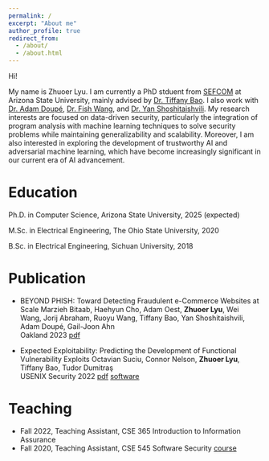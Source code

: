 ```yaml
---
permalink: /
excerpt: "About me"
author_profile: true
redirect_from: 
  - /about/
  - /about.html
---
```

Hi!

My name is Zhuoer Lyu. I am currently a PhD stduent from [SEFCOM](https://sefcom.asu.edu/) at Arizona State University, mainly advised by [Dr. Tiffany Bao](https://www.tiffanybao.com/). I also work with [Dr. Adam Doupé](https://adamdoupe.com/), [Dr. Fish Wang](https://ruoyuwang.me/), and [Dr. Yan Shoshitaishvili](https://yancomm.net). 
My research interests are focused on data-driven security, particularly the integration of program analysis with machine learning techniques to solve security problems while maintaining generalizability and scalability. 
Moreover, I am also interested in  exploring the development of trustworthy AI and adversarial machine learning, which have become increasingly significant in our current era of AI advancement.

Education
======

Ph.D. in Computer Science, Arizona State University, 2025 (expected)

M.Sc. in Electrical Engineering, The Ohio State University, 2020

B.Sc. in Electrical Engineering, Sichuan University, 2018

Publication
======

* BEYOND PHISH: Toward Detecting Fraudulent e-Commerce Websites at Scale
  Marzieh Bitaab, Haehyun Cho, Adam Oest, __Zhuoer Lyu__, Wei Wang, Jorij Abraham, Ruoyu Wang, Tiffany Bao, Yan Shoshitaishvili, Adam Doupé, Gail-Joon Ahn\
  Oakland 2023 [pdf](https://sefcom.asu.edu/publications/beyondphish-oakland23.pdf)

* Expected Exploitability: Predicting the Development of Functional Vulnerability Exploits 
  Octavian Suciu, Connor Nelson, __Zhuoer Lyu__, Tiffany Bao, Tudor Dumitraş\
  USENIX Security 2022 [pdf](https://www.usenix.org/system/files/sec22-suciu.pdf) [software](https://www.exploitability.app/)


Teaching
======

* Fall 2022, Teaching Assistant, CSE 365 Introduction to Information Assurance
* Fall 2020, Teaching Assistant, CSE 545 Software Security [course](https://cse545.tiffanybao.com/)
  

